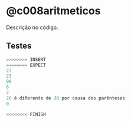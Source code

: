 # @c008aritmeticos

Descrição no código.

## Testes

```py
>>>>>>>> INSERT
======== EXPECT
27
23
98
6
2
20 é diferente de 30 por causa dos parênteses
0

<<<<<<<< FINISH
```
